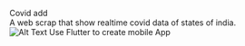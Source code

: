 Covid add<br>
A web scrap that show realtime covid data of states of india.<br>
![Alt Text](https://github.com/3112ik09/covid_app/blob/main/gif/AppRun.gif)
Use Flutter to create mobile App

